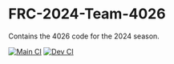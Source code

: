 # FRC-2024-Team-4026
Contains the 4026 code for the 2024 season.

[![Main CI](https://github.com/Decatur-Robotics/FRC-2024-Team-4026/actions/workflows/buildtest.yml/badge.svg)](https://github.com/Decatur-Robotics/FRC-2024-Team-4026/actions/workflows/buildtest.yml)
[![Dev CI](https://github.com/Decatur-Robotics/FRC-2024-Team-4026/actions/workflows/buildtest.yml/badge.svg?branch=dev)](https://github.com/Decatur-Robotics/FRC-2024-Team-4026/actions/workflows/buildtest.yml)